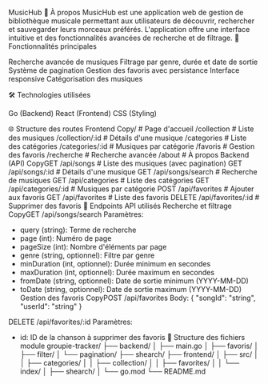 MusicHub
📌 À propos
MusicHub est une application web de gestion de bibliothèque musicale permettant aux utilisateurs de découvrir, rechercher et sauvegarder leurs morceaux préférés. L'application offre une interface intuitive et des fonctionnalités avancées de recherche et de filtrage.
🎵 Fonctionnalités principales

Recherche avancée de musiques
Filtrage par genre, durée et date de sortie
Système de pagination
Gestion des favoris avec persistance
Interface responsive
Catégorisation des musiques

🛠 Technologies utilisées

Go (Backend)
React (Frontend)
CSS (Styling)

🌐 Structure des routes
Frontend
Copy/                   # Page d'accueil
/collection         # Liste des musiques
/collection/:id     # Détails d'une musique
/categories         # Liste des catégories
/categories/:id     # Musiques par catégorie
/favoris           # Gestion des favoris
/recherche         # Recherche avancée
/about             # À propos
Backend (API)
CopyGET    /api/songs              # Liste des musiques (avec pagination)
GET    /api/songs/:id          # Détails d'une musique
GET    /api/songs/search       # Recherche de musiques
GET    /api/categories         # Liste des catégories
GET    /api/categories/:id     # Musiques par catégorie
POST   /api/favorites          # Ajouter aux favoris
GET    /api/favorites          # Liste des favoris
DELETE /api/favorites/:id      # Supprimer des favoris
📡 Endpoints API utilisés
Recherche et filtrage
CopyGET /api/songs/search
Paramètres:
- query (string): Terme de recherche
- page (int): Numéro de page
- pageSize (int): Nombre d'éléments par page
- genre (string, optionnel): Filtre par genre
- minDuration (int, optionnel): Durée minimum en secondes
- maxDuration (int, optionnel): Durée maximum en secondes
- fromDate (string, optionnel): Date de sortie minimum (YYYY-MM-DD)
- toDate (string, optionnel): Date de sortie maximum (YYYY-MM-DD)
Gestion des favoris
CopyPOST /api/favorites
Body:
{
    "songId": "string",
    "userId": "string"
}

DELETE /api/favorites/:id
Paramètres:
- id: ID de la chanson à supprimer des favoris
📁 Structure des fichiers
module groupie-tracker/
├── backend/
│   ├── main.go
│   ├── favoris/
│   ├── filter/
│   └── pagination/
├── shearch/
├── frontend/
│   ├── src/
│   │   ├── categories/
│   │   ├── collection/
│   │   ├── favorites/
│   │   └── index/
│   ├── shearch/
│   └── go.mod
└── README.md
